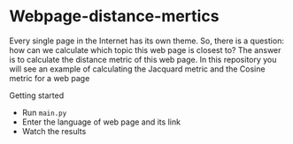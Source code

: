 # Webpage-distance-mertics
Every single page in the Internet has its own theme. So, there is a question:
how can we calculate which topic this web page is closest to? 
The answer is to calculate the distance metric of this web page. In this repository you will see an example of calculating the Jacquard metric and the Cosine metric for a web page 

Getting started
* Run `main.py`
* Enter the language of web page and its link
* Watch the results
